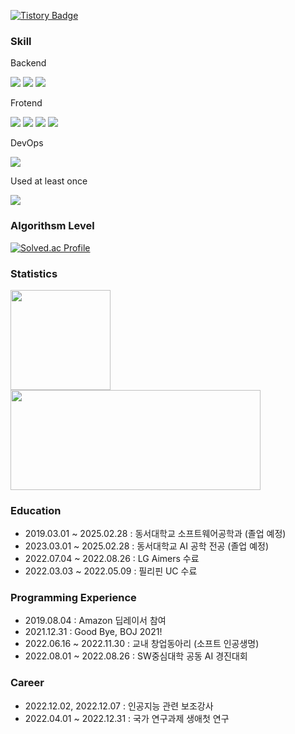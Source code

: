 [![Tistory Badge](https://img.shields.io/badge/Tech%20Blog-555263?style=flat&logoColor=white)]("https://day-log.tistory.com/)

### Skill
Backend
<p>
	<a>
		<img src="https://img.shields.io/badge/Spring-6DB33F?style=flat&logo=Spring&logoColor=white"/>
    <img src="https://img.shields.io/badge/SpringBoot-6DB33F?style=flat&logo=SpringBoot&logoColor=white"/>
		<img src="https://img.shields.io/badge/Python-3776AB?style=flat&logo=python&logoColor=white"/>
	</a>
</p>
Frotend
<p>
  <a>
    <img src="https://img.shields.io/badge/HTML5-E34F26?style=flat&logo=html5&logoColor=white" />
    <img src="https://img.shields.io/badge/JavaScript-F7DF1E?style=flat&logo=javascript&logoColor=white"/>
    <img src="https://img.shields.io/badge/CSS3-1572B6?style=flat&logo=css3&logoColor=white"/>
    <img src="https://img.shields.io/badge/React-61DAFB?style=flat&logo=react&logoColor=white"/>
  </a>
</p>

DevOps
<p>
  <a>
    <img src="https://img.shields.io/badge/Amazon EC2-FF9900?style=flat&logo=Amazon EC2&logoColor=white" />
  </a>
</p>


<!-- AI
<p>
  <a>
    <img src="https://img.shields.io/badge/Amazon EC2-FF9900?style=flat&logo=Amazon EC2&logoColor=white" />
  </a>
</p> -->

Used at least once
<p>
	<a>
    <img src="https://img.shields.io/badge/Andorid-3DDC84?style=flat&logo=Android&logoColor=white"/>
	</a>
</p>

### Algorithsm Level
[![Solved.ac Profile](http://mazassumnida.wtf/api/generate_badge?boj=wnsgh745896)](https://solved.ac/wnsgh745896)

### Statistics
<a href="https://github.com/anuraghazra/github-readme-stats">
  <img align="center" src="https://github-readme-stats.vercel.app/api?username=Choi-jun-ho&show_icons=true&theme=onedark" height="160px" />
  <img align="center" src="https://github-readme-stats.vercel.app/api/top-langs/?username=Choi-jun-ho&layout=compact&theme=onedark" height="160px" width="400px"/>
</a>

### Education 
- 2019.03.01 ~ 2025.02.28 : 동서대학교 소프트웨어공학과 (졸업 예정)
- 2023.03.01 ~ 2025.02.28 : 동서대학교 AI 공학 전공 (졸업 예정)
- 2022.07.04 ~ 2022.08.26 : LG Aimers 수료
- 2022.03.03 ~ 2022.05.09 : 필리핀 UC 수료

### Programming Experience
- 2019.08.04 : Amazon 딥레이서 참여
- 2021.12.31 : Good Bye, BOJ 2021!
- 2022.06.16 ~ 2022.11.30 : 교내 창업동아리 (소프트 인공생명)
- 2022.08.01 ~ 2022.08.26 : SW중심대학 공동 AI 경진대회

### Career
- 2022.12.02, 2022.12.07 : 인공지능 관련 보조강사
- 2022.04.01 ~ 2022.12.31 : 국가 연구과제 생애첫 연구

<!-- ### Domestic Publications -->

